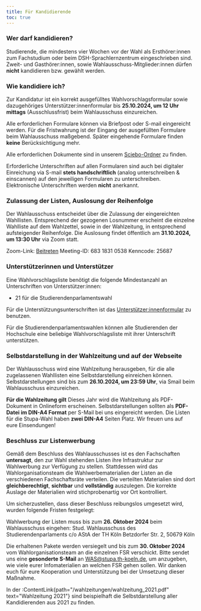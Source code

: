 ```yaml
---
title: Für Kandidierende
toc: true
---
```


### Wer darf kandidieren?

Studierende, die mindestens vier Wochen vor der Wahl als Ersthörer:innen zum Fachstudium oder beim DSH-Sprachlernzentrum eingeschrieben sind. Zweit- und Gasthörer:innen, sowie Wahlausschuss-Mitglieder:innen dürfen **nicht** kandidieren bzw. gewählt werden.

### Wie kandidiere ich?

Zur Kandidatur ist ein korrekt ausgefülltes Wahlvorschlagsformular sowie dazugehöriges Unterstützer:innenformular bis **25.10.2024, um 12 Uhr mittags** (Ausschlussfrist) beim Wahlausschuss einzureichen.

Alle erforderlichen Formulare können via Briefpost oder S-mail eingereicht werden. Für die Fristwahrung ist der Eingang der ausgefüllten Formulare beim Wahlausschuss maßgebend. Später eingehende Formulare finden **keine** Berücksichtigung mehr.

Alle erforderlichen Dokumente sind in unserem [Sciebo-Ordner](https://th-koeln.sciebo.de/s/uHg1Q0XoAGedJBX) zu finden.

<!--
:ContentLink{path="/formulare/stupa_wahlvorschlagsformular.pdf" text="Wahlvorschlagsformular"} für die Kandidatur für das Studierendenparlament

:ContentLink{path="/formulare/unterstuetzer_formular.pdf" text="Unterstützer:innenformular"}
-->

Erforderliche Unterschriften auf allen Formularen sind auch bei digitaler Einreichung via S-mail **stets handschriftlich** (analog unterschreiben & einscannen) auf den jeweiligen Formularen zu unterschreiben. Elektronische Unterschriften werden **nicht** anerkannt.

### Zulassung der Listen, Auslosung der Reihenfolge

Der Wahlausschuss entscheidet über die Zulassung der eingereichten Wahllisten. Entsprechend der gezogenen Losnummer erscheint die einzelne Wahlliste auf dem Wahlzettel, sowie in der Wahlzeitung, in entsprechend aufsteigender Reihenfolge. Die Auslosung findet öffentlich am **31.10.2024, um 13:30 Uhr** via Zoom statt.

Zoom-Link: [Beitreten](https://th-koeln.zoom-x.de/j/68318310538)
Meeting-ID: 683 1831 0538
Kenncode: 25687

### Unterstützerinnen und Unterstützer

Eine Wahlvorschlagsliste benötigt die folgende Mindestanzahl an Unterschriften von Unterstützer:innen:

- 21 für die Studierendenparlamentswahl

<!--
Für die Unterstützungsunterschriften ist das :ContentLink{path="/formulare/unterstuetzer_formular.pdf" text="Unterstützer:innenformular"} zu benutzen.
-->

Für die Unterstützungsunterschriften ist das [Unterstützer:innenformular](https://th-koeln.sciebo.de/apps/files/?dir=/Wahlen/Wahlausschuss_TH_Koeln/WAS_202X/WAS_2024.2/Info%20Ordner%20%C3%96ffentlichkeit/Infos%20f%C3%BCr%20Kandidat%3Ainnen&fileid=863630614#pdfviewer) zu benutzen.

Für die Studierendenparlamentswahlen können alle Studierenden der Hochschule eine beliebige Wahlvorschlagsliste mit ihrer Unterschrift unterstützen.

### Selbstdarstellung in der Wahlzeitung und auf der Webseite

Der Wahlausschuss wird eine Wahlzeitung herausgeben, für die alle zugelassenen Wahllisten eine Selbstdarstellung einreichen können. Selbstdarstellungen sind bis zum **26.10.2024, um 23:59 Uhr**, via Smail beim Wahlausschuss einzureichen.

**Für die Wahlzeitung gilt**
Dieses Jahr wird die Wahlzeitung als PDF-Dokument in Onlineform erscheinen. Selbstdarstellungen sollten als **PDF-Datei im DIN-A4 Format** per S-Mail bei uns eingereicht werden. Die Listen für die Stupa-Wahl haben **zwei DIN-A4** Seiten Platz. Wir freuen uns auf eure Einsendungen!

### Beschluss zur Listenwerbung

Gemäß dem Beschluss des Wahlausschusses ist es den Fachschaften **untersagt**, den zur Wahl stehenden Listen ihre Infrastruktur zur Wahlwerbung zur Verfügung zu stellen. Stattdessen wird das Wahlorganisationsteam die Wahlwerbematerialien der Listen an die verschiedenen Fachschaftsräte verteilen. Die verteilten Materialien sind dort **gleichberechtigt**, **sichtbar** und **vollständig** auszulegen. Die korrekte Auslage der Materialien wird stichprobenartig vor Ort kontrolliert.

Um sicherzustellen, dass dieser Beschluss reibungslos umgesetzt wird, wurden folgende Fristen festgelegt:

Wahlwerbung der Listen muss bis zum **26. Oktober 2024** beim Wahlausschuss eingehen:
Stud. Wahlausschuss des Studierendenparlaments
c/o AStA der TH Köln
Betzdorfer Str. 2, 50679 Köln

Die erhaltenen Pakete werden versiegelt und bis zum **30. Oktober 2024** vom Wahlorganisationsteam an die einzelnen FSR verschickt. Bitte sendet uns eine **gesonderte S-Mail** an WAS@stupa.th-koeln.de, um anzugeben, wie viele eurer Infomaterialien an welchen FSR gehen sollen.
Wir danken euch für eure Kooperation und Unterstützung bei der Umsetzung dieser Maßnahme.

In der :ContentLink{path="/wahlzeitungen/wahlzeitung_2021.pdf" text="Wahlzeitung 2021"} sind beispielhaft die Selbstdarstellung aller Kandidierenden aus 2021 zu finden.
